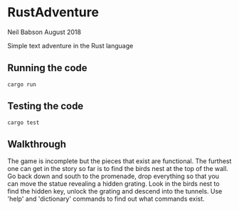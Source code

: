 # RustAdventure
Neil Babson August 2018

Simple text adventure in the Rust language

## Running the code

`cargo run`

## Testing the code

`cargo test`

## Walkthrough

The game is incomplete but the pieces that exist are functional. The
furthest one can get in the story so far is to find the birds nest 
at the top of the wall. Go back down and south to the promenade,
drop everything so that you can move the statue revealing a hidden
grating. Look in the birds nest to find the hidden key, unlock the 
grating and descend into the tunnels. Use 'help' and 'dictionary'
commands to find out what commands exist.
